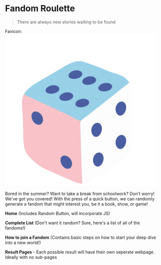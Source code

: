 # Fandom Roulette
> There are always new stories waiting to be found

Favicon: ![](images/favicon.gif)

Bored in the summer? Want to take a break from schoolwork? Don't worry! We've got you covered! With the press of a quick button, we can randomly generate a fandom that might interest you, be it a book, show, or game!

__Home__ (Includes Random Button, will incorporate JS)

__Complete List__ (Don't want it random? Sure, here's a list of all of the fandoms!)

__How to join a Fandom__ (Contains basic steps on how to start your deep dive into a new world!)

__Result Pages__ - Each possible result will have their own seperate webpage. Ideally with no sub-pages

